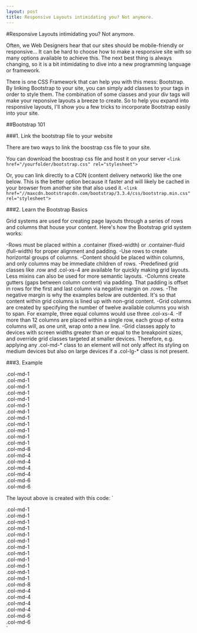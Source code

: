 ```yaml
---
layout: post
title: Responsive Layouts intimidating you? Not anymore.
---
```


#Responsive Layouts intimidating you? Not anymore.

Often, we Web Designers hear that our sites should be mobile-friendly or responsive... It can be hard to choose how to make a responsive site with so many options available to achieve this. The next best thing is always changing, so it is a bit intimidating to dive into a new programming language or framework. 

There is one CSS Framework that can help you with this mess: Bootstrap. By linking Bootstrap to your site, you can simply add classes to your tags in order to style them. The combination of some classes and your div tags will make your reponsive layouts a breeze to create. So to help you expand into responsive layouts, I'll show you a few tricks to incorporate Bootstrap easily into your site.

##Bootstrap 101

###1. Link the bootstrap file to your website

There are two ways to link the boostrap css file to your site. 

You can download the boostrap css file and host it on your server
`<link href="/yourfolder/bootstrap.css" rel="stylesheet">`

Or, you can link directly to a CDN (content delivery network) like the one below. This is the better option because it faster and will likely be cached in your browser from another site that also used it.
`<link href="//maxcdn.bootstrapcdn.com/bootstrap/3.3.4/css/bootstrap.min.css" rel="stylesheet">`

###2. Learn the Bootstrap Basics

Grid systems are used for creating page layouts through a series of rows and columns that house your content. Here's how the Bootstrap grid system works:

-Rows must be placed within a .container (fixed-width) or .container-fluid (full-width) for proper alignment and padding.
-Use rows to create horizontal groups of columns.
-Content should be placed within columns, and only columns may be immediate children of rows.
-Predefined grid classes like .row and .col-xs-4 are available for quickly making grid layouts. Less mixins can also be used for more semantic layouts.
-Columns create gutters (gaps between column content) via padding. That padding is offset in rows for the first and last column via negative margin on .rows.
-The negative margin is why the examples below are outdented. It's so that content within grid columns is lined up with non-grid content.
-Grid columns are created by specifying the number of twelve available columns you wish to span. For example, three equal columns would use three .col-xs-4.
-If more than 12 columns are placed within a single row, each group of extra columns will, as one unit, wrap onto a new line.
-Grid classes apply to devices with screen widths greater than or equal to the breakpoint sizes, and override grid classes targeted at smaller devices. Therefore, e.g. applying any .col-md-* class to an element will not only affect its styling on medium devices but also on large devices if a .col-lg-* class is not present.

###3. Example

<div class="row">
  <div class="col-md-1">.col-md-1</div>
  <div class="col-md-1">.col-md-1</div>
  <div class="col-md-1">.col-md-1</div>
  <div class="col-md-1">.col-md-1</div>
  <div class="col-md-1">.col-md-1</div>
  <div class="col-md-1">.col-md-1</div>
  <div class="col-md-1">.col-md-1</div>
  <div class="col-md-1">.col-md-1</div>
  <div class="col-md-1">.col-md-1</div>
  <div class="col-md-1">.col-md-1</div>
  <div class="col-md-1">.col-md-1</div>
  <div class="col-md-1">.col-md-1</div>
</div>
<div class="row">
  <div class="col-md-8">.col-md-8</div>
  <div class="col-md-4">.col-md-4</div>
</div>
<div class="row">
  <div class="col-md-4">.col-md-4</div>
  <div class="col-md-4">.col-md-4</div>
  <div class="col-md-4">.col-md-4</div>
</div>
<div class="row">
  <div class="col-md-6">.col-md-6</div>
  <div class="col-md-6">.col-md-6</div>
</div>

The layout above is created with this code:
`<div class="row">
  <div class="col-md-1">.col-md-1</div>
  <div class="col-md-1">.col-md-1</div>
  <div class="col-md-1">.col-md-1</div>
  <div class="col-md-1">.col-md-1</div>
  <div class="col-md-1">.col-md-1</div>
  <div class="col-md-1">.col-md-1</div>
  <div class="col-md-1">.col-md-1</div>
  <div class="col-md-1">.col-md-1</div>
  <div class="col-md-1">.col-md-1</div>
  <div class="col-md-1">.col-md-1</div>
  <div class="col-md-1">.col-md-1</div>
  <div class="col-md-1">.col-md-1</div>
</div>
<div class="row">
  <div class="col-md-8">.col-md-8</div>
  <div class="col-md-4">.col-md-4</div>
</div>
<div class="row">
  <div class="col-md-4">.col-md-4</div>
  <div class="col-md-4">.col-md-4</div>
  <div class="col-md-4">.col-md-4</div>
</div>
<div class="row">
  <div class="col-md-6">.col-md-6</div>
  <div class="col-md-6">.col-md-6</div>
</div>
</code>`
